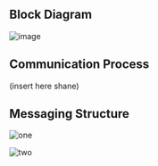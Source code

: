 ## Block Diagram

![image](https://github.com/user-attachments/assets/95755d43-cdfd-426f-866b-1631568f6963)

## Communication Process

(insert here shane)

## Messaging Structure

![one](https://github.com/user-attachments/assets/5747d8c7-5825-4226-8d9b-f47d46d050e7)

![two](https://github.com/user-attachments/assets/7c5601f4-95c1-4e4a-a815-621dbcf16888)
